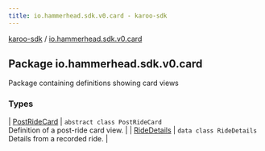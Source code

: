 ```yaml
---
title: io.hammerhead.sdk.v0.card - karoo-sdk
---
```


[karoo-sdk](../index.html) / [io.hammerhead.sdk.v0.card](./index.html)

## Package io.hammerhead.sdk.v0.card

Package containing definitions showing card views

### Types

| [PostRideCard](-post-ride-card/index.html) | `abstract class PostRideCard`<br>Definition of a post-ride card view. |
| [RideDetails](-ride-details/index.html) | `data class RideDetails`<br>Details from a recorded ride. |

